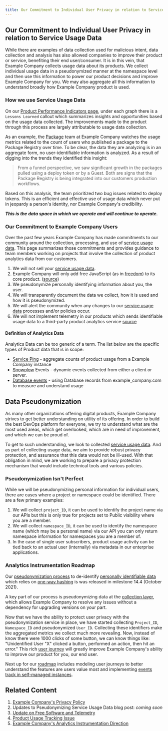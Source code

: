 ```yaml
---
title: Our Commitment to Individual User Privacy in relation to Service Usage Data
---
```


## Our Commitment to Individual User Privacy in relation to Service Usage Data

While there are examples of data collection used for malicious intent, data collection and analysis has also allowed companies to improve their product or service, benefiting their end user/consumer. It is in this vein, that Example Company collects usage data about its products. We collect individual usage data in a pseudonymized manner at the namespace level and then use this information to power our product decisions and improve Example Company for you. We may also aggregate all this information to understand broadly how Example Company product is used.

### How we use Service Usage Data

On our [Product Performance Indicators page](https://internal.example_company.com/handbook/company/performance-indicators/product/), under each graph there is a `Lessons Learned` callout which summarizes insights and opportunities based on the usage data collected. The improvements made to the product through this process are largely attributable to usage data collection.

As an example, the [Package](/handbook/product/categories/#package-stage) team at Example Company watches the usage metrics related to the count of users who published a package to the Package Registry over time. To be clear, the data they are analyzing is in an aggregate form, no user-identifiable information is analyzed. As a result of digging into the trends they identified this insight:

>From a funnel perspective, we saw significant growth in the packages pulled using a deploy token or by a Guest. Both are signs that the Package Registry is being integrated into our customers production workflows.

Based on this analysis, the team prioritized two bug issues related to deploy tokens. This is an efficient and effective use of usage data which never put in jeopardy a person's identity, nor Example Company's credibility.

***This is the data space in which we operate and will continue to operate.***

### Our Commitment to Example Company Users

Over the past few years Example Company has made commitments to our community around the collection, processing, and use of [service usage data](/handbook/legal/privacy/customer-product-usage-information/). This page summarizes those commitments and provides guidance to team members working on projects that involve the collection of product analytics data from our customers.

1. We will not sell your [service usage data](/handbook/product/index.html.md).
1. Example Company will only add free JavaScript (as in [freedom](https://www.gnu.org/philosophy/free-sw.html)) to its core product. ([source](https://mikegerwitz.com/2016/01/google-analytics-removed-from-gitlabcom-instance))
1. We pseudonymize personally identifying information about you, the user.
1. We will transparently document the data we collect, how it is used and how it is pseudonymized.
1. We will alert the community when any changes to our [service usage data](/handbook/product/index.html.md) processes and/or policies occur.
1. We will not implement telemetry in our products which sends identifiable usage data to a third-party product analytics service [source](https://about.example_company.com/blog/2019/10/10/update-free-software-and-telemetry/)

#### Definition of Analytics Data

Analytics Data can be too generic of a term. The list below are the specific types of Product data that is in scope:

- [Service Ping](/handbook/product/analytics-instrumentation-guide/#service-ping) - aggregate counts of product usage from a Example Company instance
- [Snowplow](https://snowplowanalytics.com/) Events - dynamic events collected from either a client or server.
- [Database events](/handbook/product/analytics-instrumentation-guide/#database-import) - using Database records from example_company.com to measure and understand usage

## Data Pseudonymization

As many other organizations offering digital products, Example Company strives to get better understanding on utility of its offering. In order to build the best DevOps platform for everyone, we try to understand what are the most used areas, which get overlooked, which are in need of improvement, and which we can be proud of.

To get to such understanding, we look to collected [service usage data](/handbook/legal/privacy/customer-product-usage-information/). And as part of collecting usage data, we aim to provide robust privacy protection, and assurance that this data would not be ill-used. With that obligation in mind, we are working to prepare a privacy protection mechanism that would include technical tools and various policies.

### Pseudonymization Isn't Perfect

While we will be pseudonymizing personal information for individual users, there are cases where a project or namespace could be identified. There are a few primary examples:

1. We will collect `project_ID`, it can be used to identify the project name via our APIs but this is only true for projects set to Public visibility where you are a member.
1. We will collect `namespace_ID`, it can be used to identify the namespace name (which may be a personal name) via our API you can only return namespace information for namespaces you are a member of.
1. In the case of single user subscribers, product usage activity can be tied back to an actual user (internally) via metadata in our enterprise applications.

### Analytics Instrumentation Roadmap

Our [pseudonymization process](https://example_company.com/groups/example_company-org/-/epics/6309#proposed-solution) to de-identify [personally identifiable data](https://example_company.com/example_company-org/example_company/-/issues/336779#considered-data-for-pseudonymization) which relies on [one-way hashing](https://example_company.com/groups/example_company-org/-/epics/6309#one-way-hashing) is was released in milestone 14.4 (October 2021).

A key part of our process is pseudonymizing data at the [collection layer](https://example_company.com/groups/example_company-org/-/epics/6309#hashing-on-the-collector-layer), which allows Example Company to resolve any issues without a dependency for upgrading versions on your part.

Now that we have the ability to protect user privacy with the pseudonymization service in place, we have started collecting `Project_ID`, `Namespace_ID` and pseudonymized `User_ID`. Collecting these identifiers make the aggregated metrics we collect much more revealing. Now, instead of know there were 1000 clicks of some button, we can know things like: "Unidentified User "X" clicked a button, performed an action, then hit an error." This rich [user journey](/handbook/product/analytics-instrumentation-guide/#example-user-journey) will greatly improve Example Company's ability to improve our product for you, our end user.

Next up for our [roadmap](https://about.example_company.com/direction/analytics/analytics-instrumentation/) includes modeling user journeys to better understand the features are users value most and implementing [events track in self-managed instances](https://example_company.com/groups/example_company-org/-/epics/6869).

## Related Content

1. [Example Company's Privacy Policy](https://about.example_company.com/privacy/)
1. Updates to Pseudonymizing Service Usage Data blog post: *coming soon*
1. [Update on Free Software and Telemetry](https://about.example_company.com/blog/2019/10/10/update-free-software-and-telemetry/)
1. [Product Usage Tracking Issue](https://example_company.com/example_company-com/www-example_company-com/-/issues/5672)
1. [Example Company's Analytics Instrumentation Direction](https://about.example_company.com/direction/analytics/analytics-instrumentation/)
